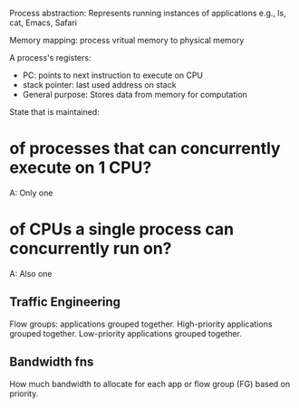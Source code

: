 Process abstraction: Represents running instances of applications e.g., ls, cat, Emacs, Safari

Memory mapping: process vritual memory to physical memory

A process's registers:
  * PC: points to next instruction to execute on CPU
  * stack pointer: last used address on stack
  * General purpose: Stores data from memory for computation
  
  State that is maintained:
 
# of processes that can concurrently execute on 1 CPU?
A: Only one

# of CPUs a single process can concurrently run on?
A: Also one

## Traffic Engineering
Flow groups: applications grouped together. High-priority applications grouped together. Low-priority applications grouped together.

## Bandwidth fns
How much bandwidth to allocate for each app or flow group (FG) based on priority.
